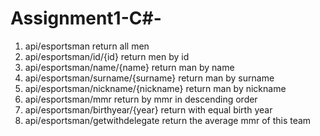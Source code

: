 # Assignment1-C#-

1. api/esportsman
return all men
2. api/esportsman/id/{id}
return men by id 
3. api/esportsman/name/{name}
return man by name
4. api/esportsman/surname/{surname}
return man by surname
5. api/esportsman/nickname/{nickname}
return man by nickname 
6. api/esportsman/mmr
return by mmr in descending order
7. api/esportsman/birthyear/{year}
return with equal birth year
8. api/esportsman/getwithdelegate
return the average mmr of this team
